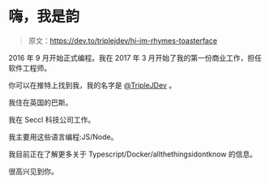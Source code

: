 # 嗨，我是韵

> 原文：<https://dev.to/triplejdev/hi-im-rhymes-toasterface>

2016 年 9 月开始正式编程。我在 2017 年 3 月开始了我的第一份商业工作，担任软件工程师。

你可以在推特上找到我，我的名字是 [@TripleJDev](https://twitter.com/TripleJDev) 。

我住在英国的巴斯。

我在 Seccl 科技公司工作。

我主要用这些语言编程:JS/Node。

我目前正在了解更多关于 Typescript/Docker/allthethingsidontknow 的信息。

很高兴见到你。